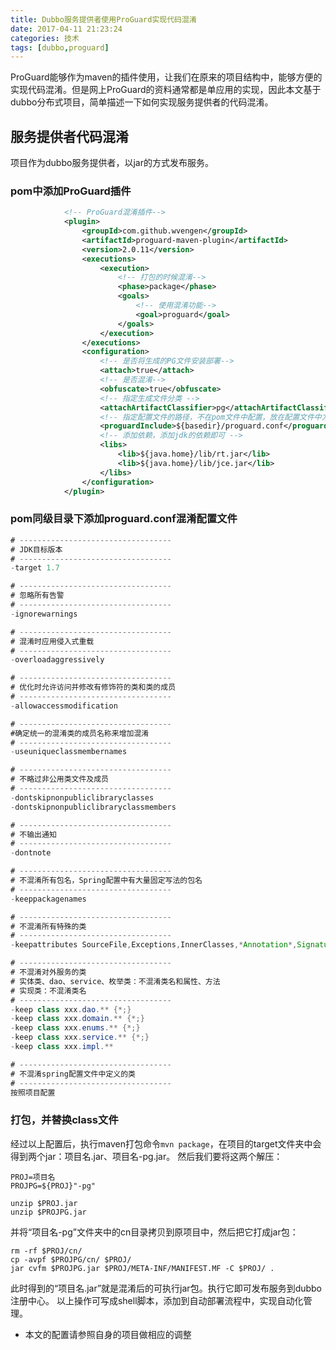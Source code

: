 ```yaml
---
title: Dubbo服务提供者使用ProGuard实现代码混淆
date: 2017-04-11 21:23:24
categories: 技术
tags: [dubbo,proguard] 
---
```


ProGuard能够作为maven的插件使用，让我们在原来的项目结构中，能够方便的实现代码混淆。但是网上ProGuard的资料通常都是单应用的实现，因此本文基于dubbo分布式项目，简单描述一下如何实现服务提供者的代码混淆。

<!-- more -->

## 服务提供者代码混淆
项目作为dubbo服务提供者，以jar的方式发布服务。

### pom中添加ProGuard插件

``` xml
            <!-- ProGuard混淆插件-->
            <plugin>
                <groupId>com.github.wvengen</groupId>
                <artifactId>proguard-maven-plugin</artifactId>
                <version>2.0.11</version>
                <executions>
                    <execution>
                        <!-- 打包的时候混淆-->
                        <phase>package</phase>
                        <goals>
                            <!-- 使用混淆功能-->
                            <goal>proguard</goal>
                        </goals>
                    </execution>
                </executions>
                <configuration>
                    <!-- 是否将生成的PG文件安装部署-->
                    <attach>true</attach>
                    <!-- 是否混淆-->
                    <obfuscate>true</obfuscate>
                    <!-- 指定生成文件分类 -->
                    <attachArtifactClassifier>pg</attachArtifactClassifier>
                    <!-- 指定配置文件的路径，不在pom文件中配置，放在配置文件中方便管理 -->
                    <proguardInclude>${basedir}/proguard.conf</proguardInclude>
                    <!-- 添加依赖，添加jdk的依赖即可 -->
                    <libs>
                        <lib>${java.home}/lib/rt.jar</lib>
                        <lib>${java.home}/lib/jce.jar</lib>
                    </libs>
                </configuration>
            </plugin>
```

### pom同级目录下添加proguard.conf混淆配置文件
``` java
# ----------------------------------
# JDK目标版本
# ----------------------------------
-target 1.7

# ----------------------------------
# 忽略所有告警
# ----------------------------------
-ignorewarnings

# ----------------------------------
# 混淆时应用侵入式重载
# ----------------------------------
-overloadaggressively

# ----------------------------------
# 优化时允许访问并修改有修饰符的类和类的成员
# ----------------------------------
-allowaccessmodification

# ----------------------------------
#确定统一的混淆类的成员名称来增加混淆
# ----------------------------------
-useuniqueclassmembernames

# ----------------------------------
# 不略过非公用类文件及成员
# ----------------------------------
-dontskipnonpubliclibraryclasses
-dontskipnonpubliclibraryclassmembers

# ----------------------------------
# 不输出通知
# ----------------------------------
-dontnote

# ----------------------------------
# 不混淆所有包名，Spring配置中有大量固定写法的包名
# ----------------------------------
-keeppackagenames

# ----------------------------------
# 不混淆所有特殊的类
# ----------------------------------
-keepattributes SourceFile,Exceptions,InnerClasses,*Annotation*,Signature,LineNumberTable

# ----------------------------------
# 不混淆对外服务的类
# 实体类、dao、service、枚举类：不混淆类名和属性、方法
# 实现类：不混淆类名
# ----------------------------------
-keep class xxx.dao.** {*;}
-keep class xxx.domain.** {*;}
-keep class xxx.enums.** {*;}
-keep class xxx.service.** {*;}
-keep class xxx.impl.**

# ----------------------------------
# 不混淆spring配置文件中定义的类
# ----------------------------------
按照项目配置
```

### 打包，并替换class文件
经过以上配置后，执行maven打包命令`mvn package`，在项目的target文件夹中会得到两个jar：项目名.jar、项目名-pg.jar。
然后我们要将这两个解压：
``` shell
PROJ=项目名
PROJPG=${PROJ}"-pg"

unzip $PROJ.jar 
unzip $PROJPG.jar
```
并将“项目名-pg”文件夹中的cn目录拷贝到原项目中，然后把它打成jar包：
``` shell
rm -rf $PROJ/cn/
cp -avpf $PROJPG/cn/ $PROJ/
jar cvfm $PROJPG.jar $PROJ/META-INF/MANIFEST.MF -C $PROJ/ .
```
此时得到的“项目名.jar”就是混淆后的可执行jar包。执行它即可发布服务到dubbo注册中心。
以上操作可写成shell脚本，添加到自动部署流程中，实现自动化管理。

* 本文的配置请参照自身的项目做相应的调整